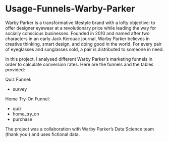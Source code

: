 # Usage-Funnels-Warby-Parker

Warby Parker is a transformative lifestyle brand with a lofty objective: to offer designer eyewear at a revolutionary price while leading the way for socially 
conscious businesses. Founded in 2010 and named after two characters in an early Jack Kerouac journal, Warby Parker believes in creative thinking, smart design, 
and doing good in the world. For every pair of eyeglasses and sunglasses sold, a pair is distributed to someone in need.

In this project, I analysed different Warby Parker’s marketing funnels in order to calculate conversion rates. Here are the funnels and the tables provided:

Quiz Funnel:

- survey

Home Try-On Funnel:

- quiz
- home_try_on
- purchase

The project was a collaboration with Warby Parker’s Data Science team (thank you!) and uses fictional data.
